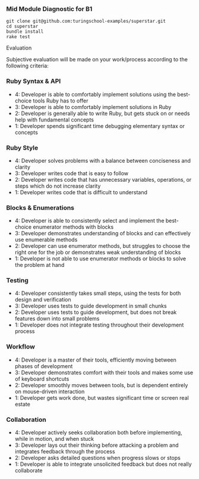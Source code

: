 ### Mid Module Diagnostic for B1


```
git clone git@github.com:turingschool-examples/superstar.git
cd superstar
bundle install
rake test
```


Evaluation

Subjective evaluation will be made on your work/process according to the following criteria:

###  Ruby Syntax & API
* 4: Developer is able to comfortably implement solutions using the best-choice tools Ruby has to offer
* 3: Developer is able to comfortably implement solutions in Ruby
* 2: Developer is generally able to write Ruby, but gets stuck on or needs help with fundamental concepts
* 1: Developer spends significant time debugging elementary syntax or concepts


### Ruby Style
* 4: Developer solves problems with a balance between conciseness and clarity
* 3: Developer writes code that is easy to follow
* 2: Developer writes code that has unnecessary variables, operations, or steps which do not increase clarity
* 1: Developer writes code that is difficult to understand

### Blocks & Enumerations
* 4: Developer is able to consistently select and implement the best-choice enumerator methods with blocks
* 3: Developer demonstrates understanding of blocks and can effectively use enumerable methods
* 2: Developer can use enumerator methods, but struggles to choose the right one for the job or demonstrates weak understanding of blocks
* 1: Developer is not able to use enumerator methods or blocks to solve the problem at hand

### Testing
* 4: Developer consistently takes small steps, using the tests for both design and verification
* 3: Developer uses tests to guide development in small chunks
* 2: Developer uses tests to guide development, but does not break features down into small problems
* 1: Developer does not integrate testing throughout their development process

###  Workflow
* 4: Developer is a master of their tools, efficiently moving between phases of development
* 3: Developer demonstrates comfort with their tools and makes some use of keyboard shortcuts
* 2: Developer smoothly moves between tools, but is dependent entirely on mouse-driven interaction
* 1: Developer gets work done, but wastes significant time or screen real estate

### Collaboration
* 4: Developer actively seeks collaboration both before implementing, while in motion, and when stuck
* 3: Developer lays out their thinking before attacking a problem and integrates feedback through the process
* 2: Developer asks detailed questions when progress slows or stops
* 1: Developer is able to integrate unsolicited feedback but does not really collaborate

